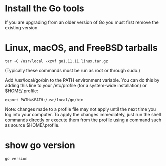 # Install the Go tools
If you are upgrading from an older version of Go you must first remove the existing version.

# Linux, macOS, and FreeBSD tarballs
```
tar -C /usr/local -xzvf go1.11.11.linux.tar.gz
```
(Typically these commands must be run as root or through sudo.)

Add /usr/local/go/bin to the PATH environment variable. You can do this by adding this line to your /etc/profile (for a system-wide installation) or $HOME/.profile:
```
export PATH=$PATH:/usr/local/go/bin
```

Note: changes made to a profile file may not apply until the next time you log into your computer. To apply the changes immediately, just run the shell commands directly or execute them from the profile using a command such as source $HOME/.profile.

# show go version
```
go version
```